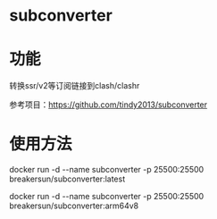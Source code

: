 # subconverter



# 功能



转换ssr/v2等订阅链接到clash/clashr



参考项目：https://github.com/tindy2013/subconverter



# 使用方法

docker run -d --name subconverter -p 25500:25500 breakersun/subconverter:latest

docker run -d --name subconverter -p 25500:25500 breakersun/subconverter:arm64v8

